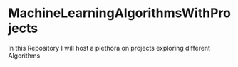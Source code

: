# MachineLearningAlgorithmsWithProjects
In this Repository I will host a plethora on projects exploring different Algorithms
